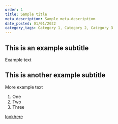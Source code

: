 ```yaml
---
order: 1
title: Sample title
meta_description: Sample meta-description
date_posted: 01/01/2022
category_tags: Category 1, Category 2, Category 3
---
```

## This is an example subtitle
Example text

## This is another example subtitle
More example text



1. One
2. Two
3. Three

[lookhere](http://example.com)

